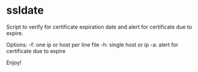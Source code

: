# ssldate

Script to verify for certificate expiration date and 
alert for certificate due to expire. 

Options: 
-f: one ip or host per line file 
-h: single host or ip
-a: alert for certificate due to expire

Enjoy! 
